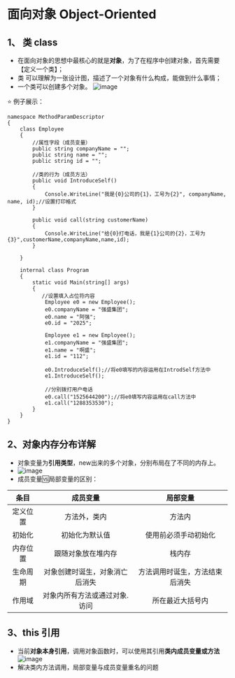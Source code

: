 # 面向对象 Object-Oriented    
## 1、 类 class
- 在面向对象的思想中最核心的就是**对象**，为了在程序中创建对象，首先需要【定义一个类】；
- 类 可以理解为一张设计图，描述了一个对象有什么构成，能做到什么事情；
- 一个类可以创建多个对象。
![image](https://github.com/vlvvh/C-sharp-learn/assets/160467935/3d3aa58d-e5cf-4ab9-841d-843ba9548b6f)


:star: 例子展示：
~~~
namespace MethodParamDescriptor
{
    class Employee
    {
        //属性字段（成员变量）
        public string companyName = "";
        public string name = "";
        public string id = "";

        //类的行为（成员方法）
        public void IntroduceSelf()
        {
            Console.WriteLine("我是{0}公司的{1}，工号为{2}", companyName, name, id);//设置打印格式
        }

        public void call(string customerName)
        {
            Console.WriteLine("给{0}打电话，我是{1}公司的{2}，工号为{3}",customerName,companyName,name,id);
        }
        
    }

    internal class Program
    {
        static void Main(string[] args)
        {
           //设置填入占位符内容
            Employee e0 = new Employee();
            e0.companyName = "强盛集团";
            e0.name = "阿强";
            e0.id = "2025";

            Employee e1 = new Employee();
            e1.companyName = "强盛集团";
            e1.name = "啊盛";
            e1.id = "112";
            
            e0.IntroduceSelf();//将e0填写的内容运用在IntrodSelf方法中
            e1.IntroduceSelf();

            //分别拨打用户电话
            e0.call("1525644200");//将e0填写内容运用在call方法中
            e1.call("1288353530");
        }
    }
}
~~~

## 2、对象内存分布详解
- 对象变量为**引用类型**，new出来的多个对象，分别布局在了不同的内存上。
- ![image](https://github.com/vlvvh/C-sharp-learn/assets/160467935/8a787acf-9270-4208-80c6-357a0577cbfc)
- 成员变量🆚局部变量的区别：


|条目|成员变量|局部变量|
|:-----:|:---:|:----:|
|定义位置|方法外，类内|方法内|
|初始化|初始化为默认值|使用前必须手动初始化|
|内存位置|跟随对象放在堆内存|栈内存|
|生命周期|对象创建时诞生，对象消亡后消失|方法调用时诞生，方法结束后消失|
|作用域|对象内所有方法或通过对象.访问|所在最近大括号内|

## 3、this 引用   
- 当前**对象本身引用**，调用对象函数时，可以使用其引用**类内成员变量或方法**
![image](https://github.com/vlvvh/C-sharp-learn/assets/160467935/2c9cc9d5-47a5-4a1a-af86-5b7282108999)
- 解决类内方法调用，局部变量与成员变量重名的问题

